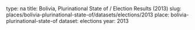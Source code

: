 type: na
title: Bolivia, Plurinational State of / Election Results (2013)
slug: places/bolivia-plurinational-state-of/datasets/elections/2013
place: bolivia-plurinational-state-of
dataset: elections
year: 2013
